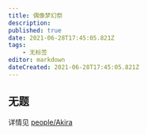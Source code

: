 ```yaml
---
title: 偶像梦幻祭
description: 
published: true
date: 2021-06-28T17:45:05.821Z
tags:
    - 无标签
editor: markdown
dateCreated: 2021-06-28T17:45:05.821Z
---
```


## 无题

详情见 [people/Akira](/people/Akira.md)

